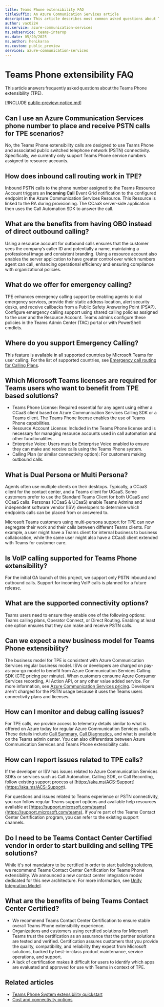 ```yaml
---
title: Teams Phone extensibility FAQ
titleSuffix: An Azure Communication Services article
description: This article describes most common asked questions about Teams Phone extensibility.
author: vac0224
ms.service: azure-communication-services
ms.subservice: teams-interop
ms.date: 05/20/2025
ms.author: henikaraa
ms.custom: public_preview
services: azure-communication-services
---
```


# Teams Phone extensibility FAQ

This article answers frequently asked questions about the Teams Phone extensibility (TPE).

[!INCLUDE [public-preview-notice.md](../../../includes/public-preview-include-document.md)]

## Can I use an Azure Communication Services phone number to place and receive PSTN calls for TPE scenarios?

No, the Teams Phone extensibility calls are designed to use Teams Phone and associated public switched telephone network (PSTN) connectivity. Specifically, we currently only support Teams Phone service numbers assigned to resource accounts.

## How does inbound call routing work in TPE?

Inbound PSTN calls to the phone number assigned to the Teams Resource Account triggers an **Incoming Call** Event Grid notification to the configured endpoint in the Azure Communication Services Resource. This Resource is linked to the RA during provisioning. The CCaaS server-side application then uses the Call Automation SDK to answer the call.

## What are the benefits from having OBO instead of direct outbound calling?

Using a resource account for outbound calls ensures that the customer sees the company’s caller ID and potentially a name, maintaining a professional image and consistent branding. Using a resource account also enables the server application to have greater control over which numbers agent can call, enhancing operational efficiency and ensuring compliance with organizational policies.

## What do we offer for emergency calling?

TPE enhances emergency calling support by enabling agents to dial emergency services, provide their static address location, alert security desks, and receive callbacks from a Public Safety Answering Point (PSAP). Configure emergency calling support using shared calling policies assigned to the user and the Resource Account. Teams admins configure these policies in the Teams Admin Center (TAC) portal or with PowerShell cmdlets.

## Where do you support Emergency Calling?

This feature is available in all supported countries by Microsoft Teams for user calling. For the list of supported countries, see [Emergency call routing for Calling Plans](/microsoftteams/emergency-calling-availability).

## Which Microsoft Teams licenses are required for Teams users who want to benefit from TPE based solutions?

- Teams Phone License: Required essential for any agent using either a CCaaS client based on Azure Communication Services Calling SDK or a Teams client. The Teams Phone license enables the use of Teams Phone capabilities.
- Resource Account License: Included in the Teams Phone license and is necessary for managing resource accounts used in call automation and other functionalities.
- Enterprise Voice: Users must be Enterprise Voice enabled to ensure they can make and receive calls using the Teams Phone system.
- Calling Plan (or similar connectivity option): For customers making outbound calls.

## What is Dual Persona or Multi Persona?

Agents often use multiple clients on their desktops. Typically, a CCaaS client for the contact center, and a Teams client for UCaaS. Some customers prefer to use the Standard Teams Client for both UCaaS and CCaaS calls. Personas (CCaaS & UCaaS) enable Teams Admins and independent software vendor (ISV) developers to determine which endpoints calls can be placed from or answered to.

Microsoft Teams customers using multi-persona support for TPE can now segregate their work and their calls between different Teams clients. For example, a user might have a Teams client for internal business to business collaboration, while the same user might also have a CCaaS client extended with Teams for customer care.

## Is VoIP calling supported for Teams Phone extensibility?

For the initial GA launch of this project, we support only PSTN inbound and outbound calls. Support for incoming VoIP calls is planned for a future release.

## What are the supported connectivity options?

Teams users need to ensure they enable one of the following options: Teams calling plans, Operator Connect, or Direct Routing. Enabling at least one option ensures that they can make and receive PSTN calls.

## Can we expect a new business model for Teams Phone extensibility?

The business model for TPE is consistent with Azure Communication Services regular business model. ISVs or developers are charged on pay-as-you-go model to benefit from Azure Communication Services Calling SDK (CTE pricing per minute). When customers consume Azure Consumer Services recording, AI Action API, or any other value added service. For more information, see [Azure Communication Services pricing](https://azure.microsoft.com/pricing/details/communication-services/). Developers aren't charged for the PSTN usage because it uses the Teams users connectivity plans and licenses.

## How can I monitor and debug calling issues?

For TPE calls, we provide access to telemetry details similar to what is offered on Azure today for regular Azure Communication Services calls. These details include [Call Summary](/azure/azure-monitor/reference/tables/acscallsummary), [Call Diagnostics](/azure/azure-monitor/reference/tables/acscalldiagnostics), and what is available on the Teams admin center. You can also differentiate between Azure Communication Services and Teams Phone extensibility calls.

## How can I report issues related to TPE calls?

If the developer or ISV has issues related to Azure Communication Services SDKs or services such as Call Automation, Calling SDK, or Call Recording, follow existing support process at [https://aka.ms/ACS-Support](https://aka.ms/ACS-Support).

For questions and issues related to Teams experience or PSTN connectivity, you can follow regular Teams support options and available help resources available at [https://support.microsoft.com/teams](https://support.microsoft.com/teams). If you're part of the Teams Contact Center Certification program, you can refer to the existing support channels.

## Do I need to be Teams Contact Center Certified vendor in order to start building and selling TPE solutions?

While it's not mandatory to be certified in order to start building solutions, we recommend Teams Contact Center Certification for Teams Phone extensibility. We announced a new contact center integration model dedicated for this new architecture. For more information, see [Unify Integration Model](/microsoftteams/teams-contact-center?tabs=unify).

## What are the benefits of being Teams Contact Center Certified?

  - We recommend Teams Contact Center Certification to ensure stable overall Teams Phone extensibility experience.
  - Organizations and customers using certified solutions for Microsoft Teams trust the certification as an assurance that the partner solutions are tested and verified. Certification assures customers that you provide the quality, compatibility, and reliability they expect from Microsoft solutions, backed by best-in-class product maintenance, service operations, and support.
  - A lack of certification makes it difficult for users to identify which apps are evaluated and approved for use with Teams in context of TPE.

## Related articles

- [Teams Phone System extensibility quickstart](../../../quickstarts/tpe/teams-phone-extensibility-quickstart.md)
- [Cost and connectivity options](teams-phone-extensibility-connectivity-cost.md)
